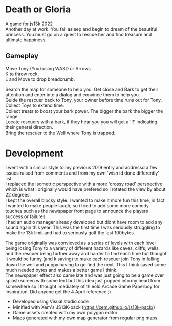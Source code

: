 # Death or Gloria
 
A game for js13k 2022  
Another day at work. You fall asleep and begin to dream of the beautiful princess. You must go on a quest to rescue her and find treasure and ultimate happiness.

## Gameplay
Move Tony (You) using WASD or Arrows  
K to throw rock.  
L and Move to drop breadcrumb.  

Search the map for someone to help you. Get close and Bark to get their attention and enter into a dialog and convince them to help you.  
Guide the rescuer back to Tony, your owner before time runs out for Tony.  
Collect Toys to extend time.  
Collect treats to boost your bark power. The bigger the bark the bigger the range.  
Locate rescuers with a bark, if they hear you you will get a '!!' indicating their general direction.  
Bring the rescuer to the Well where Tony is trapped.

# Development
I went with a similar style to my previous 2019 entry and addressd a few issues raised from comments and from my own 'wish id done differently' list.  
I replaced the isometric perspective with a more 'crossy road' perspective which is what i originally would have prefered so i rotated the view by about 22 degrees.  
I kept the overall blocky style. I wanted to make it more fun this time, in fact I wanted to make people laugh, so i tried to add some more comedy touches such as the newspaper front page to announce the players success or failures.  
I had an audio manager already developed but didnt have room to add any sound again this year. This was the first time I was seriously struggling to make the 13k limit and had to seriously golf the last 100bytes.  

The game originally was convieved as a series of levels with each level being losing Tony to a variety of different hazards like caves, cliffs, wells and the rescuer being further away and harder to find each time but thought it would be funny (and k saving) to make each rescuer join Tony in falling down the well and puppy having to go find the next. This I think saved some much needed bytes and makes a better game I think.  
The newspaper effect also came late and was just going to be a game over splash screen with some text but this idea just popped into my head from somewhere so I thought imediately of th eold Arcade Game Paperboy for inspiration. Did anyone get the 4 April reference ;)  


* Developed using Visual studio code
* Minified with Xem's JS13K-pack (https://xem.github.io/js13k-pack/)
* Game assets created with my own polygon editor
* Maps generated with my own map generator from regular png maps

